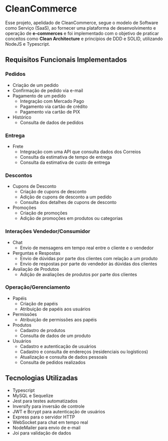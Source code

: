 # CleanCommerce

Esse projeto, apelidado de CleanCommerce, segue o modelo de Software como Serviço (SaaS), ao fornecer uma plataforma de desenvolvimento e operação de **e-commerces** e foi implementado com o objetivo de praticar conceitos como **Clean Architecture** e princípios de DDD e SOLID, utilizando NodeJS e Typescript.

## Requisitos Funcionais Implementados

### Pedidos

- Criação de um pedido
- Confirmação de pedido via e-mail
- Pagamento de um pedido
    - Integração com Mercado Pago
    - Pagamento via cartão de crédito
    - Pagamento via cartão de PIX
- Histórico
    - Consulta de dados de pedidos

### Entrega

- Frete
    - Integração com uma API que consulta dados dos Correios
    - Consulta da estimativa de tempo de entrega
    - Consulta da estimativa de custo de entrega
    
### Descontos

- Cupons de Desconto
    - Criação de cupons de desconto
    - Adição de cupons de desconto a um pedido
    - Consulta dos detalhes de cupons de desconto
- Promoções
    - Criação de promoções
    - Adição de promoções em produtos ou categorias

### Interações Vendedor/Consumidor

- Chat
    - Envio de mensagens em tempo real entre o cliente e o vendedor
- Perguntas e Respostas
    - Envio de dúvidas por parte dos clientes com relação a um produto
    - Envio de respostas por parte do vendedor às dúvidas dos clientes
- Avaliação de Produtos
    - Adição de avaliações de produtos por parte dos clientes

### Operação/Gerenciamento

- Papéis
    - Criação de papéis
    - Atribuição de papéis aos usuários
- Permissões
    - Atribuição de permissões aos papéis
- Produtos
    - Cadastro de produtos
    - Consulta de dados de um produto
- Usuários
    - Cadastro e autenticação de usuários
    - Cadastro e consulta de endereços (residenciais ou logísticos)
    - Atualização e consulta de dados pessoais
    - Consulta de pedidos realizados

## Tecnologias Utilizadas
- Typescript
- MySQL e Sequelize
- Jest para testes automatizados
- Inversify para inversão de controle
- JWT e Bcrypt para autenticação de usuários
- Express para o servidor HTTP
- WebSocket para chat em tempo real
- NodeMailer para envio de e-mail
- Joi para validação de dados

